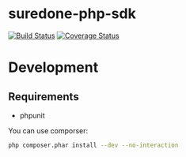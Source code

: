 suredone-php-sdk
================
[![Build Status](https://travis-ci.org/YD-Technology/suredone-php-sdk.png)](https://travis-ci.org/YD-Technology/suredone-php-sdk)
[![Coverage Status](https://coveralls.io/repos/YD-Technology/suredone-php-sdk/badge.png)](https://coveralls.io/r/YD-Technology/suredone-php-sdk)


# Development

## Requirements
 - phpunit

You can use comporser:
```sh
php composer.phar install --dev --no-interaction
```
